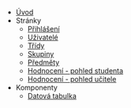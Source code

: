 - [Úvod](cs/)
- Stránky
    - [Přihlášení](cs/pages/login/)
    - [Uživatelé](cs/pages/users/) 
    - [Třídy](cs/pages/classes/)
    - [Skupiny](cs/pages/groups/)
    - [Předměty](cs/pages/subjects/)
    - [Hodnocení - pohled studenta](cs/pages/grading-userside/)
    - [Hodnocení - pohled učitele](cs/pages/grading-teacherside/)
- Komponenty
    - [Datová tabulka](cs/components/materialTable/)
    
